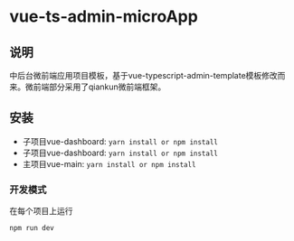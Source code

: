 # vue-ts-admin-microApp

## 说明
中后台微前端应用项目模板，基于vue-typescript-admin-template模板修改而来。微前端部分采用了qiankun微前端框架。

## 安装
- 子项目vue-dashboard: ```yarn install or npm install```
- 子项目vue-dashboard: ```yarn install or npm install```
- 主项目vue-main: ```yarn install or npm install```


### 开发模式
在每个项目上运行
```
npm run dev
```
